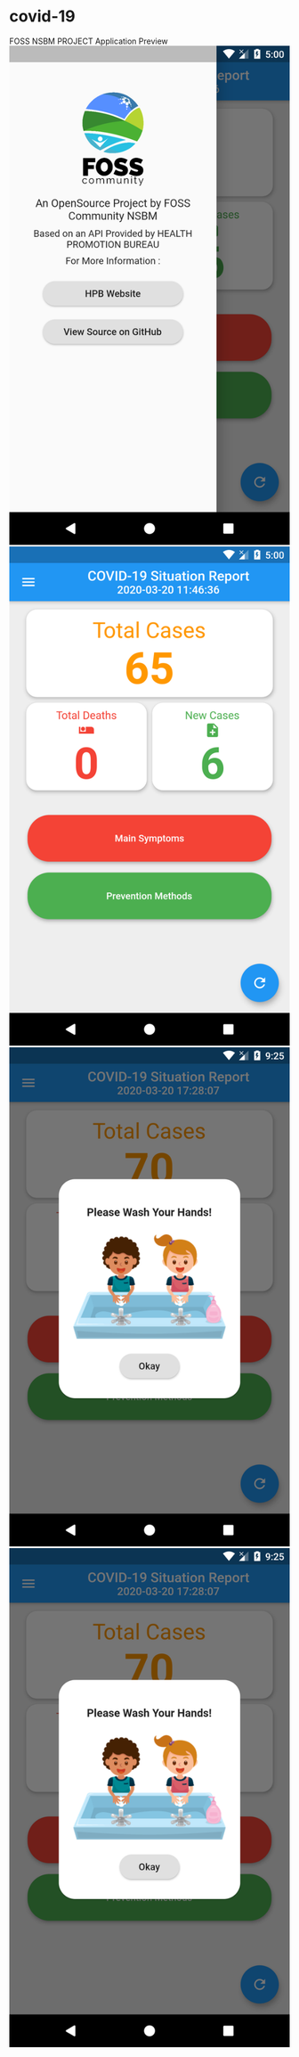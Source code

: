 # covid-19

FOSS NSBM PROJECT
Application Preview
![](assets/img/Screenshot_1584703850.png)
![](assets/img/Screenshot_1584703854.png)
![](assets/img/Screenshot_1584719705.png)
![](assets/img/Screenshot_1584719705.png)

